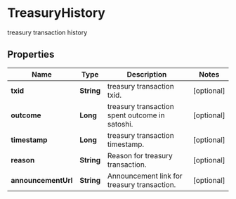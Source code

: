 

# TreasuryHistory

treasury transaction history
## Properties

Name | Type | Description | Notes
------------ | ------------- | ------------- | -------------
**txid** | **String** | treasury transaction txid. |  [optional]
**outcome** | **Long** | treasury transaction spent outcome in satoshi. |  [optional]
**timestamp** | **Long** | treasury transaction timestamp. |  [optional]
**reason** | **String** | Reason for treasury transaction. |  [optional]
**announcementUrl** | **String** | Announcement link for treasury transaction. |  [optional]



